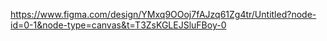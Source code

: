 https://www.figma.com/design/YMxq9OOoj7fAJzq61Zg4tr/Untitled?node-id=0-1&node-type=canvas&t=T3ZsKGLEJSluFBoy-0
